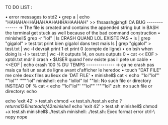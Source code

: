 TO DO LIST : 

• error messages to std2 
• grep a | echo "HAHAHAHHAHAHAAHAHHAHAAHAH" >> fhsaashgjahgfi CA BUG -------------- -> The file is created and contains the appended string but in BASH the terminal get stuck as well because of the bad command construction
• minishell$ grep -r "lol" | ls CRASH QUAND LOL EXISTE PAS 
• ls | grep "gigalol" > test.txt print bien gigalol dans test mais ls | grep "gigalol" > test.txt | wc -l devrait print 1 et print 0 (compte de ligne)
• on bsh when doing ls -l > test.txt | wc -l it outputs 14, on ours outputs 0 
• cat << EOF > xptdr.txt mdr il crash 
• $USER quand l'env existe pas il pete un cable 
• <<EOF | echo crash 100 % DU TEMPS -------------- -> ça ne crash pas mais ça fait un saut de ligne avant d'afficher le heredoc
• touch "DAT FILE" me crée deux files au lieux de 'DAT FILE'
• minishell$ cat < echo  '"lol''lol"' ""lol"" '""'"lol"
    minishell: echo "lollol" lol ""lol: No such file or directory
     INSTEAD OF 
     % cat < echo  '"lol''lol"' ""lol"" '""'"lol"
    zsh: no such file or directory: echo
    
echo 'exit 42' > test.sh
 chmod +x test.sh./test.sh
 echo $? returns 126 instead of 42
 minishell$ echo 'exit 42' > test.sh
 minishell$ chmod +x test.sh
 minishell$ ./test.sh
 minishell: ./test.sh: Exec format error
ctrl-\ nopy nope
